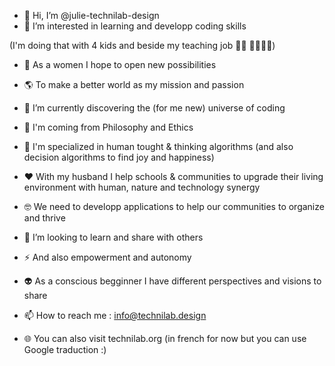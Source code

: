 - 👋 Hi, I’m @julie-technilab-design
- 👀 I’m interested in learning and developp coding skills

(I'm doing that with 4 kids and beside my teaching job 👩‍🏫 👦👦👦👦)

- 👧 As a women I hope to open new possibilities 
- 🌎 To make a better world as my mission and passion

- 🌱 I’m currently discovering the (for me new) universe of coding
- 🧩 I'm coming from Philosophy and Ethics
- 💭 I'm specialized in human tought & thinking algorithms (and also decision algorithms to find joy and happiness)
- ❤️ With my husband I help schools & communities to upgrade their living environment with human, nature and technology synergy
- 🤓 We need to developp applications to help our communities to organize and thrive

- 💞️ I’m looking to learn and share with others
- ⚡ And also empowerment and autonomy
- 👽 As a conscious begginner I have different perspectives and visions to share
- 📫 How to reach me : info@technilab.design
- 🌐 You can also visit technilab.org (in french for now but you can use Google traduction :) 

<!---
julie-technilab-design/julie-technilab-design is a ✨ special ✨ repository because its `README.md` (this file) appears on your GitHub profile.
You can click the Preview link to take a look at your changes.
--->
